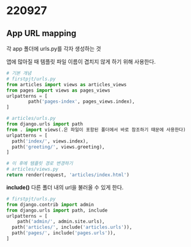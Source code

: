 # 220927

## App URL mapping

각 app 폴더에 urls.py를 각자 생성하는 것

앱에 많아질 때 템플릿 파일 이름이 겹치지 않게 하기 위해 사용한다.

```python
# 기본 개념
# firstpjt/urls.py
from articles import views as articles_views 
from pages import views as pages_views
urlpatterns = [ 
		path('pages-index', pages_views.index), 
]
```

```python
# articles/urls.py
from django.urls import path 
from . import views(.은 파일이 포함된 폴더에서 바로 참조하기 때문에 사용한다)
urlpatterns = [
  path('index/', views.index), 
  path('greeting/', views.greeting),
]

# 이 후에 템플릿 경로 변경하기
# articles/views.py
return render(request, 'articles/index.html')
```

**include()** 다른 폴더 내의 url을 불러올 수 있게 한다.

```python
# firstpjt/urls.py
from django.contrib import admin
from django.urls import path, include
urlpatterns = [
	path('admin/', admin.site.urls), 
  path('articles/', include('articles.urls')), 
  path('pages/', include('pages.urls')),
]
```

